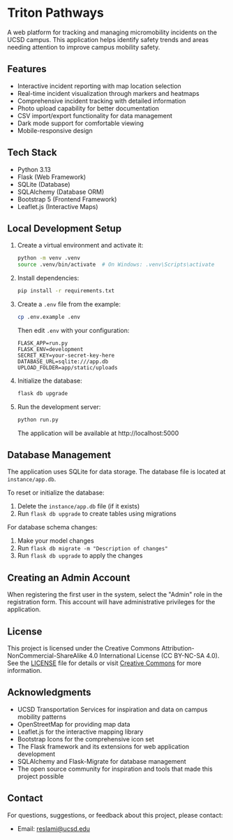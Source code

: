 # Triton Pathways

A web platform for tracking and managing micromobility incidents on the UCSD campus. This application helps identify safety trends and areas needing attention to improve campus mobility safety.

## Features

- Interactive incident reporting with map location selection
- Real-time incident visualization through markers and heatmaps
- Comprehensive incident tracking with detailed information
- Photo upload capability for better documentation
- CSV import/export functionality for data management
- Dark mode support for comfortable viewing
- Mobile-responsive design

## Tech Stack

- Python 3.13
- Flask (Web Framework)
- SQLite (Database)
- SQLAlchemy (Database ORM)
- Bootstrap 5 (Frontend Framework)
- Leaflet.js (Interactive Maps)

## Local Development Setup

1. Create a virtual environment and activate it:
   ```bash
   python -m venv .venv
   source .venv/bin/activate  # On Windows: .venv\Scripts\activate
   ```

2. Install dependencies:
   ```bash
   pip install -r requirements.txt
   ```

3. Create a `.env` file from the example:
   ```bash
   cp .env.example .env
   ```
   Then edit `.env` with your configuration:
   ```
   FLASK_APP=run.py
   FLASK_ENV=development
   SECRET_KEY=your-secret-key-here
   DATABASE_URL=sqlite:///app.db
   UPLOAD_FOLDER=app/static/uploads
   ```

4. Initialize the database:
   ```bash
   flask db upgrade
   ```

5. Run the development server:
   ```bash
   python run.py
   ```
   The application will be available at http://localhost:5000

## Database Management

The application uses SQLite for data storage. The database file is located at `instance/app.db`.

To reset or initialize the database:
1. Delete the `instance/app.db` file (if it exists)
2. Run `flask db upgrade` to create tables using migrations

For database schema changes:
1. Make your model changes
2. Run `flask db migrate -m "Description of changes"`
3. Run `flask db upgrade` to apply the changes

## Creating an Admin Account

When registering the first user in the system, select the "Admin" role in the registration form. This account will have administrative privileges for the application.

## License

This project is licensed under the Creative Commons Attribution-NonCommercial-ShareAlike 4.0 International License (CC BY-NC-SA 4.0). See the [LICENSE](LICENSE) file for details or visit [Creative Commons](http://creativecommons.org/licenses/by-nc-sa/4.0/) for more information.

## Acknowledgments

- UCSD Transportation Services for inspiration and data on campus mobility patterns
- OpenStreetMap for providing map data
- Leaflet.js for the interactive mapping library
- Bootstrap Icons for the comprehensive icon set
- The Flask framework and its extensions for web application development
- SQLAlchemy and Flask-Migrate for database management
- The open source community for inspiration and tools that made this project possible 

## Contact

For questions, suggestions, or feedback about this project, please contact:
- Email: reslami@ucsd.edu 
